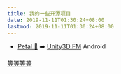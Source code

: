 ```yaml
---
title: 我的一些开源项目
date: 2019-11-11T01:30:24+08:00
lastmod: 2019-11-11T01:30:24+08:00
---
```


- [Petal :hibiscus:](https://github.com/liuhuixin) :arrow_right: [Unity3D FM](https://github.com/liuhuixin) Android

[等等等等](https://github.com/liuhuixin)
